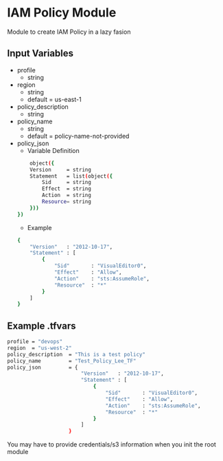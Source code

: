 # IAM Policy Module

Module to create IAM Policy in a lazy fasion

## Input Variables

- profile
    - string
- region
    - string
    - default = us-east-1
- policy_description
    - string
- policy_name
    - string
    - default = policy-name-not-provided
- policy_json
    - Variable Definition
    ```bash
        object({
        Version     = string
        Statement   = list(object({
            Sid     = string
            Effect  = string
            Action  = string
            Resource= string
        }))
    })
    ```
    - Example
    ```bash
    {
        "Version"   : "2012-10-17",
        "Statement" : [
            {
                "Sid"       : "VisualEditor0",
                "Effect"    : "Allow",
                "Action"    : "sts:AssumeRole",
                "Resource"  : "*"
            }
        ]
    }
    ```

## Example .tfvars

```bash
profile = "devops"
region  = "us-west-2"
policy_description  = "This is a test policy"
policy_name         = "Test_Policy_Lee_TF"
policy_json         = {
                        "Version"   : "2012-10-17",
                        "Statement" : [
                            {
                                "Sid"       : "VisualEditor0",
                                "Effect"    : "Allow",
                                "Action"    : "sts:AssumeRole",
                                "Resource"  : "*"
                            }
                        ]
                    }
```


You may have to provide credentials/s3 information when you init the root module
